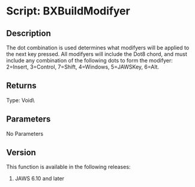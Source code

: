 # Script: BXBuildModifyer

## Description

The dot combination is used determines what modifyers will be applied to
the next key pressed. All modifyers will include the Dot8 chord, and
must include any combination of the following dots to form the modifyer:
2=Insert, 3=Control, 7=Shift, 4=Windows, 5=JAWSKey, 6=Alt.

## Returns

Type: Void\

## Parameters

No Parameters

## Version

This function is available in the following releases:

1.  JAWS 6.10 and later

